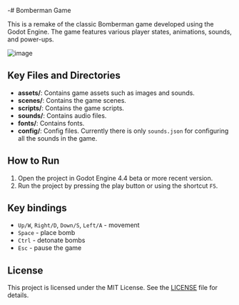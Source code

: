 -# Bomberman Game

This is a remake of the classic Bomberman game developed using the Godot Engine. The game features various player states, animations, sounds, and power-ups.

![image](https://github.com/user-attachments/assets/1e476ccf-818b-4c21-91d6-a9ab70599b94)

## Key Files and Directories

- **assets/**: Contains game assets such as images and sounds.
- **scenes/**: Contains the game scenes.
- **scripts/**: Contains the game scripts.
- **sounds/**: Contains audio files.
- **fonts/**: Contains fonts.
- **config/**: Config files. Currently there is only `sounds.json` for configuring all the sounds in the game.

## How to Run

1. Open the project in Godot Engine 4.4 beta or more recent version.
2. Run the project by pressing the play button or using the shortcut `F5`.

## Key bindings

- `Up/W`, `Right/D`, `Down/S`, `Left/A` - movement
- `Space` - place bomb
- `Ctrl` - detonate bombs
- `Esc` - pause the game

## License

This project is licensed under the MIT License. See the [LICENSE](LICENSE) file for details.
